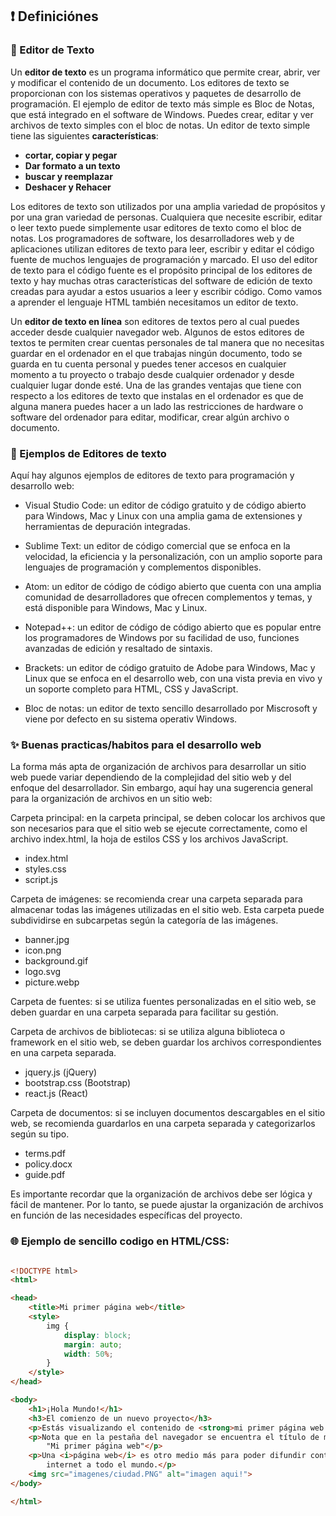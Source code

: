 ## ❗ Definiciónes

### 📝 Editor de Texto

Un **editor de texto** es un programa informático que permite crear, abrir, ver y modificar el
contenido de un documento. Los editores de texto se proporcionan con los sistemas
operativos y paquetes de desarrollo de programación. El ejemplo de editor de texto más
simple es Bloc de Notas, que está integrado en el software de Windows. Puedes crear,
editar y ver archivos de texto simples con el bloc de notas.
Un editor de texto simple tiene las siguientes **características**:

+ **cortar, copiar y pegar**
+ **Dar formato a un texto**
+ **buscar y reemplazar**
+ **Deshacer y Rehacer**

Los editores de texto son utilizados por una amplia variedad de propósitos y por una
gran variedad de personas. Cualquiera que necesite escribir, editar o leer texto puede
simplemente usar editores de texto como el bloc de notas. Los programadores de
software, los desarrolladores web y de aplicaciones utilizan editores de texto para leer,
escribir y editar el código fuente de muchos lenguajes de programación y marcado. El
uso del editor de texto para el código fuente es el propósito principal de los editores de
texto y hay muchas otras características del software de edición de texto creadas para
ayudar a estos usuarios a leer y escribir código. Como vamos a aprender el lenguaje
HTML también necesitamos un editor de texto.

Un **editor de texto en línea** son editores de textos pero al cual puedes acceder desde
cualquier navegador web. Algunos de estos editores de textos te permiten crear cuentas
personales de tal manera que no necesitas guardar en el ordenador en el que trabajas
ningún documento, todo se guarda en tu cuenta personal y puedes tener accesos en
cualquier momento a tu proyecto o trabajo desde cualquier ordenador y desde cualquier
lugar donde esté. Una de las grandes ventajas que tiene con respecto a los editores de
texto que instalas en el ordenador es que de alguna manera puedes hacer a un lado las
restricciones de hardware o software del ordenador para editar, modificar, crear algún
archivo o documento.

### 📝 Ejemplos de Editores de texto

Aquí hay algunos ejemplos de editores de texto para programación y desarrollo web:

 + Visual Studio Code: un editor de código gratuito y de código abierto para Windows, Mac y Linux con una amplia gama de extensiones y herramientas de depuración integradas.

 + Sublime Text: un editor de código comercial que se enfoca en la velocidad, la eficiencia y la personalización, con un amplio soporte para lenguajes de programación y complementos disponibles.

 + Atom: un editor de código de código abierto que cuenta con una amplia comunidad de desarrolladores que ofrecen complementos y temas, y está disponible para Windows, Mac y Linux.

 + Notepad++: un editor de código de código abierto que es popular entre los programadores de Windows por su facilidad de uso, funciones avanzadas de edición y resaltado de sintaxis.

 + Brackets: un editor de código gratuito de Adobe para Windows, Mac y Linux que se enfoca en el desarrollo web, con una vista previa en vivo y un soporte completo para HTML, CSS y JavaScript.

 + Bloc de notas: un editor de texto sencillo desarrollado por Miscrosoft y viene por defecto en su sistema operativ Windows.

### ✨ Buenas practicas/habitos para el desarrollo web

La forma más apta de organización de archivos para desarrollar un sitio web puede variar dependiendo de la complejidad del sitio web y del enfoque del desarrollador. Sin embargo, aquí hay una sugerencia general para la organización de archivos en un sitio web:

Carpeta principal: en la carpeta principal, se deben colocar los archivos que son necesarios para que el sitio web se ejecute correctamente, como el archivo index.html, la hoja de estilos CSS y los archivos JavaScript.

+ index.html
+ styles.css
+ script.js

Carpeta de imágenes: se recomienda crear una carpeta separada para almacenar todas las imágenes utilizadas en el sitio web. Esta carpeta puede subdividirse en subcarpetas según la categoría de las imágenes.

+ banner.jpg
+ icon.png
+ background.gif
+ logo.svg
+ picture.webp

Carpeta de fuentes: si se utiliza fuentes personalizadas en el sitio web, se deben guardar en una carpeta separada para facilitar su gestión.

Carpeta de archivos de bibliotecas: si se utiliza alguna biblioteca o framework en el sitio web, se deben guardar los archivos correspondientes en una carpeta separada.

+ jquery.js (jQuery)
+ bootstrap.css (Bootstrap)
+ react.js (React)

Carpeta de documentos: si se incluyen documentos descargables en el sitio web, se recomienda guardarlos en una carpeta separada y categorizarlos según su tipo.

+ terms.pdf
+ policy.docx
+ guide.pdf

Es importante recordar que la organización de archivos debe ser lógica y fácil de mantener. Por lo tanto, se puede ajustar la organización de archivos en función de las necesidades específicas del proyecto.

### 🌐 Ejemplo de sencillo codigo en HTML/CSS:

```html

<!DOCTYPE html>
<html>

<head>
    <title>Mi primer página web</title>
    <style>
        img {
            display: block;
            margin: auto;
            width: 50%;
        }
    </style>
</head>

<body>
    <h1>¡Hola Mundo!</h1>
    <h3>El comienzo de un nuevo proyecto</h3>
    <p>Estás visualizando el contenido de <strong>mi primer página web.</strong></p>
    <p>Nota que en la pestaña del navegador se encuentra el título de mi página llamada:
        "Mi primer página web"</p>
    <p>Una <i>página web</i> es otro medio más para poder difundir contenido por
        internet a todo el mundo.</p>
    <img src="imagenes/ciudad.PNG" alt="imagen aqui!">
</body>

</html>

```

